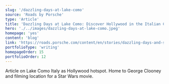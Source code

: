 ```yaml
---
slug: '/dazzling-days-at-lake-como'
source: 'Roads by Porsche'
type: 'Article'
title: 'Dazzling Days at Lake Como: Discover Hollywood in the Italian Countryside'
hero: './../images/dazzling-days-at-lake-como.jpeg'
homepage: 'yes'
content: 'blog'
link: 'https://roads.porsche.com/content/en/stories/dazzling-days-and-starry-nights-in-lake-como'
portfolioType: 'writing'
homepageOrder: 15
portfolioOrder: 12
---
```


Article on Lake Como Italy as Hollywood hotspot. Home to George Clooney and filming location for a Star Wars movie.
